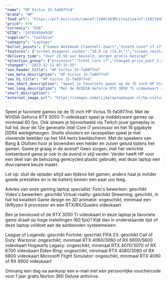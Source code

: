```yaml
---
"name": "HP Victus 15-fa0977nd"
"brand": "HP"
"feed_url": "https://prf.hn/click/camref:1100l383M/creativeref:1101l84031/destination:https%3A%2F%2Fwww.coolblue.nl%2Fproduct%2F927873"
"price": 979
"currency": "EUR"
"GTIN": "197029594938"
"supplier": "Coolblue"
"category": "Laptops"
"bullet_points": ["Gamen Notebook Clamshell Zwart","Intel® Core™ i7 i7-12650H 2,3 GHz","39,6 cm (15.6\") Full HD 1920 x 1080 Pixels IPS 16:9","16 GB DDR4-SDRAM 3200 MHz 2 x 8 GB","512 GB SSD","NVIDIA GeForce RTX 3050 4 GB Intel® UHD Graphics","Wi-Fi 6 (802.11ax) Ethernet LAN 10,1000,100 Mbit/s Bluetooth 5.3","Lithium-Polymeer (LiPo) 70 Wh 200 W","Windows 11 Home"]
"features": {"screen_diagonal_inches":"39,6 cm (15.6\")","screen_resolution":"1920 x 1080 Pixels","processor_family":"Intel® Core™ i7","memory_size":"16 GB","memory_type":"DDR4-SDRAM","total_storage_space":"512 GB","graphics_card":"NVIDIA GeForce RTX 3050","graphics_memory_size":"4 GB","operating_system":"Windows 11 Home","battery_capacity":"70 Wh","width":"357,9 mm","depth":"255 mm","height":"23,5 mm","weight":"2,29 kg"}
"delivery_time": "Voor 23.59 uur besteld, morgen gratis bezorgd"
"selection_group": {"processor":"Intel Core i7","changed_price_past_3_days":false,"product_family":"Victus Gaming"}
"changed": "2023-12-13 07:15:35"
"seo_header_title": "HP Victus 15-fa0977nd"
"seo_meta_description": "HP Victus 15-fa0977nd"
"seo_h1_title": "HP Victus 15-fa0977nd"
"seo_short_description": "Speel je favoriete games op de 15 inch HP Victus 15-fa0977nd."
"seo_long_description": "Met de NVIDIA Geforce RTX 3050 Ti videokaart speel je middelzware games op minimaal 60 fps. Ook stream je bijvoorbeeld via Twitch jouw gameplay in full hd, door de 12e generatie Intel Core i7 processor en het 16 gigabyte DDR4 werkgeheugen. Snelle shooters en racespellen speel je met vloeiende beelden op het 144 hertz beeldscherm. Met de speakers van Bang & Olufsen hoor je bovendien een helder en zuiver geluid tijdens het gamen. Game je graag in de avond? Geen zorgen, met het verlichte toetsenbord game je ook in de avond in stijl verder. Verder heeft HP voor een deel van de behuizing gerecycled plastic gebruikt, wat deze laptop een duurzamere keuze maakt. \r\n\r\nLet op: sluit de oplader altijd aan tijdens het gamen, anders haal je minder goede prestaties en is de batterij binnen een paar uur leeg. \r\n\r\nAdvies van onze gaming laptop specialist:\r\nFoto's bewerken: geschikt\r\nVideo's bewerken: geschikt\r\nVirtual reality: geschikt\r\nStreaming: geschikt, in full hd kwaliteit\r\nGame design en 3D animatie: ongeschikt, minimaal een i9/Ryzen 9 processor en een RTX/RX/Quadro videokaart\r\n\r\n\r\nBen je benieuwd of de RTX 3050 Ti videokaart in deze laptop je favoriete game draait op hoge instellingen (60 fps)? Kijk dan in onderstaande lijst of deze laptop voldoet aan de aanbevolen systeemeisen:\r\n\r\nLeague of Legends: geschikt\r\nFortnite: geschikt\r\nFIFA 23: geschikt\r\nCall of Duty: Warzone: ongeschikt, minimaal RTX 4060/3060 of RX 6600/5600 videokaart\r\nHogwarts Legacy: ongeschikt, minimaal RTX 4070/3070 of RX 6700 videokaart\r\nElden Ring: ongeschikt, minimaal RTX 4080/3080 of RX 6800 videokaart\r\nMicrosoft Flight Simulator: ongeschikt, minimaal RTX 4090 of RX 6900 videokaart\r\n\r\n\r\nOntvang een dag na aankoop een e-mail met een persoonlijke vouchercode voor 1 jaar gratis Norton 360 Deluxe antivirus."
"short_description": ""
"external_image_url": "https://images.zakelijkelaptopkopen.nl/hp-victus-15-fa0977nd.webp"
---
```


Speel je favoriete games op de 15 inch HP Victus 15-fa0977nd. Met de NVIDIA Geforce RTX 3050 Ti videokaart speel je middelzware games op minimaal 60 fps. Ook stream je bijvoorbeeld via Twitch jouw gameplay in full hd, door de 12e generatie Intel Core i7 processor en het 16 gigabyte DDR4 werkgeheugen. Snelle shooters en racespellen speel je met vloeiende beelden op het 144 hertz beeldscherm. Met de speakers van Bang & Olufsen hoor je bovendien een helder en zuiver geluid tijdens het gamen. Game je graag in de avond? Geen zorgen, met het verlichte toetsenbord game je ook in de avond in stijl verder. Verder heeft HP voor een deel van de behuizing gerecycled plastic gebruikt, wat deze laptop een duurzamere keuze maakt.

Let op: sluit de oplader altijd aan tijdens het gamen, anders haal je minder goede prestaties en is de batterij binnen een paar uur leeg.

Advies van onze gaming laptop specialist:
Foto's bewerken: geschikt
Video's bewerken: geschikt
Virtual reality: geschikt
Streaming: geschikt, in full hd kwaliteit
Game design en 3D animatie: ongeschikt, minimaal een i9/Ryzen 9 processor en een RTX/RX/Quadro videokaart


Ben je benieuwd of de RTX 3050 Ti  videokaart in deze laptop je favoriete game draait op hoge instellingen (60 fps)? Kijk dan in onderstaande lijst of deze laptop voldoet aan de aanbevolen systeemeisen:

League of Legends: geschikt
Fortnite: geschikt
FIFA 23: geschikt
Call of Duty: Warzone: ongeschikt, minimaal RTX 4060/3060 of RX 6600/5600 videokaart
Hogwarts Legacy: ongeschikt, minimaal RTX 4070/3070 of RX 6700 videokaart
Elden Ring: ongeschikt, minimaal RTX 4080/3080 of RX 6800 videokaart
Microsoft Flight Simulator: ongeschikt, minimaal RTX 4090 of RX 6900 videokaart


Ontvang een dag na aankoop een e-mail met een persoonlijke vouchercode voor 1 jaar gratis Norton 360 Deluxe antivirus.